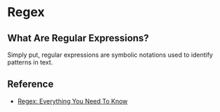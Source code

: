 # Regex

## What Are Regular Expressions?

Simply put, regular expressions are symbolic notations used to identify patterns in text.

## Reference

- [Regex: Everything You Need To Know](https://www.codepicky.com/regex/)
